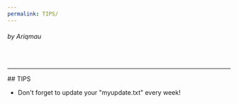 ```yaml
---
permalink: TIPS/
---
```

###### by Ariqmau
<br>
<hr>
## TIPS

* Don't forget to update your "myupdate.txt" every week!
